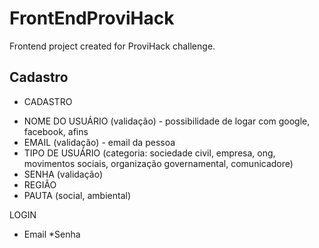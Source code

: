 # FrontEndProviHack
Frontend project created for ProviHack challenge.


## Cadastro 
- CADASTRO
* NOME DO USUÁRIO (validação) - possibilidade de logar com google, facebook, afins
* EMAIL (validação) - email da pessoa
* TIPO DE USUÁRIO (categoria: sociedade civil, empresa, ong, movimentos sociais, organização governamental, comunicadore)
* SENHA (validação)
* REGIÃO
* PAUTA (social, ambiental) 

LOGIN
* Email
*Senha